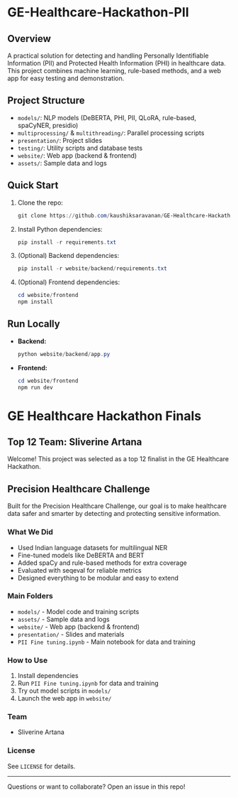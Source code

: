 # GE-Healthcare-Hackathon-PII

## Overview
A practical solution for detecting and handling Personally Identifiable Information (PII) and Protected Health Information (PHI) in healthcare data. This project combines machine learning, rule-based methods, and a web app for easy testing and demonstration.

## Project Structure
- `models/`: NLP models (DeBERTA, PHI, PII, QLoRA, rule-based, spaCyNER, presidio)
- `multiprocessing/` & `multithreading/`: Parallel processing scripts
- `presentation/`: Project slides
- `testing/`: Utility scripts and database tests
- `website/`: Web app (backend & frontend)
- `assets/`: Sample data and logs

## Quick Start
1. Clone the repo:
   ```powershell
   git clone https://github.com/kaushiksaravanan/GE-Healthcare-Hackathon-PII.git
   ```
2. Install Python dependencies:
   ```powershell
   pip install -r requirements.txt
   ```
3. (Optional) Backend dependencies:
   ```powershell
   pip install -r website/backend/requirements.txt
   ```
4. (Optional) Frontend dependencies:
   ```powershell
   cd website/frontend
   npm install
   ```

## Run Locally
- **Backend:**
  ```powershell
  python website/backend/app.py
  ```
- **Frontend:**
  ```powershell
  cd website/frontend
  npm run dev
  ```

# GE Healthcare Hackathon Finals

## Top 12 Team: Sliverine Artana

Welcome! This project was selected as a top 12 finalist in the GE Healthcare Hackathon.

## Precision Healthcare Challenge
Built for the Precision Healthcare Challenge, our goal is to make healthcare data safer and smarter by detecting and protecting sensitive information.

### What We Did
- Used Indian language datasets for multilingual NER
- Fine-tuned models like DeBERTA and BERT
- Added spaCy and rule-based methods for extra coverage
- Evaluated with seqeval for reliable metrics
- Designed everything to be modular and easy to extend

### Main Folders
- `models/` - Model code and training scripts
- `assets/` - Sample data and logs
- `website/` - Web app (backend & frontend)
- `presentation/` - Slides and materials
- `PII Fine tuning.ipynb` - Main notebook for data and training

### How to Use
1. Install dependencies
2. Run `PII Fine tuning.ipynb` for data and training
3. Try out model scripts in `models/`
4. Launch the web app in `website/`

### Team
- Sliverine Artana

### License
See `LICENSE` for details.

---
Questions or want to collaborate? Open an issue in this repo!